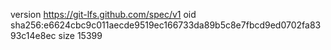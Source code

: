 version https://git-lfs.github.com/spec/v1
oid sha256:e6624cbc9c011aecde9519ec166733da89b5c8e7fbcd9ed0702fa8393c14e8ec
size 15399

